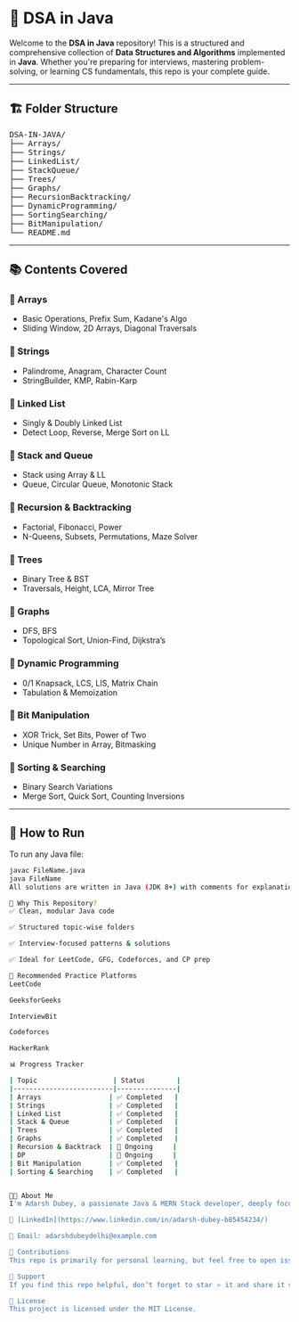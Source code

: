 # 🧠 DSA in Java

Welcome to the **DSA in Java** repository! This is a structured and comprehensive collection of **Data Structures and Algorithms** implemented in **Java**. Whether you're preparing for interviews, mastering problem-solving, or learning CS fundamentals, this repo is your complete guide.

---

## 🏗️ Folder Structure

<pre>
DSA-IN-JAVA/
├── Arrays/
├── Strings/
├── LinkedList/
├── StackQueue/
├── Trees/
├── Graphs/
├── RecursionBacktracking/
├── DynamicProgramming/
├── SortingSearching/
├── BitManipulation/
└── README.md
</pre>

---

## 📚 Contents Covered

### 🔹 Arrays
- Basic Operations, Prefix Sum, Kadane's Algo
- Sliding Window, 2D Arrays, Diagonal Traversals

### 🔹 Strings
- Palindrome, Anagram, Character Count
- StringBuilder, KMP, Rabin-Karp

### 🔹 Linked List
- Singly & Doubly Linked List
- Detect Loop, Reverse, Merge Sort on LL

### 🔹 Stack and Queue
- Stack using Array & LL
- Queue, Circular Queue, Monotonic Stack

### 🔹 Recursion & Backtracking
- Factorial, Fibonacci, Power
- N-Queens, Subsets, Permutations, Maze Solver

### 🔹 Trees
- Binary Tree & BST
- Traversals, Height, LCA, Mirror Tree

### 🔹 Graphs
- DFS, BFS
- Topological Sort, Union-Find, Dijkstra’s

### 🔹 Dynamic Programming
- 0/1 Knapsack, LCS, LIS, Matrix Chain
- Tabulation & Memoization

### 🔹 Bit Manipulation
- XOR Trick, Set Bits, Power of Two
- Unique Number in Array, Bitmasking

### 🔹 Sorting & Searching
- Binary Search Variations
- Merge Sort, Quick Sort, Counting Inversions

---

## 🚀 How to Run

To run any Java file:

```bash
javac FileName.java
java FileName
All solutions are written in Java (JDK 8+) with comments for explanation. No external libraries required.

🧠 Why This Repository?
✅ Clean, modular Java code

✅ Structured topic-wise folders

✅ Interview-focused patterns & solutions

✅ Ideal for LeetCode, GFG, Codeforces, and CP prep

📌 Recommended Practice Platforms
LeetCode

GeeksforGeeks

InterviewBit

Codeforces

HackerRank

📊 Progress Tracker

| Topic                   | Status        |
|-------------------------|---------------|
| Arrays                 | ✅ Completed   |
| Strings                | ✅ Completed   |
| Linked List            | ✅ Completed   |
| Stack & Queue          | ✅ Completed   |
| Trees                  | ✅ Completed   |
| Graphs                 | ✅ Completed   |
| Recursion & Backtrack  | 🚧 Ongoing     |
| DP                     | 🚧 Ongoing     |
| Bit Manipulation       | ✅ Completed   |
| Sorting & Searching    | ✅ Completed   |


🧑‍💻 About Me
I'm Adarsh Dubey, a passionate Java & MERN Stack developer, deeply focused on mastering Data Structures and Algorithms for software engineering interviews and competitive programming.

💼 [LinkedIn](https://www.linkedin.com/in/adarsh-dubey-b85454234/)

📧 Email: adarshdubeydelhi@example.com

🤝 Contributions
This repo is primarily for personal learning, but feel free to open issues or suggest improvements.

🌟 Support
If you find this repo helpful, don’t forget to star ⭐ it and share it with your fellow learners. Your support keeps me going!

📜 License
This project is licensed under the MIT License.

